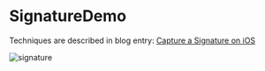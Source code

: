 SignatureDemo
=============

Techniques are described in blog entry: [Capture a Signature on iOS](http://www.nearinfinity.com/blogs/jason_harwig/2012/11/06/capture-a-signature-on-ios.html)

![signature](http://www.nearinfinity.com/blogs/jason_harwig/assets/signature-letter-j-opengl.png)